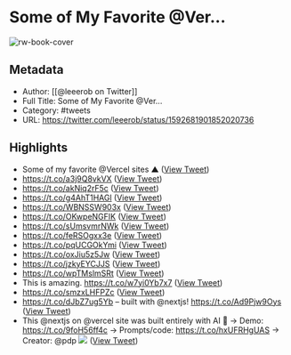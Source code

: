 # Some of My Favorite @Ver...

![rw-book-cover](https://pbs.twimg.com/profile_images/1587647097670467584/adWRdqQ6.jpg)

## Metadata
- Author: [[@leeerob on Twitter]]
- Full Title: Some of My Favorite @Ver...
- Category: #tweets
- URL: https://twitter.com/leeerob/status/1592681901852020736

## Highlights
- Some of my favorite @Vercel sites ▲ ([View Tweet](https://twitter.com/leeerob/status/1592681901852020736))
- https://t.co/a3j9Q8vkVX ([View Tweet](https://twitter.com/leeerob/status/1592681904322379777))
- https://t.co/akNiq2rF5c ([View Tweet](https://twitter.com/leeerob/status/1592681907040362496))
- https://t.co/g4AhT1HAGl ([View Tweet](https://twitter.com/leeerob/status/1592681909816999936))
- https://t.co/WBNSSW903x ([View Tweet](https://twitter.com/leeerob/status/1592681912732205056))
- https://t.co/OKwpeNGFIK ([View Tweet](https://twitter.com/leeerob/status/1592681915781328896))
- https://t.co/sUmsvmrNWk ([View Tweet](https://twitter.com/leeerob/status/1592681918444711936))
- https://t.co/feRSOgxx3e ([View Tweet](https://twitter.com/leeerob/status/1592681921057738754))
- https://t.co/pqUCGOkYmi ([View Tweet](https://twitter.com/leeerob/status/1592681923825893376))
- https://t.co/oxJiu5z5Jw ([View Tweet](https://twitter.com/leeerob/status/1592681926552190977))
- https://t.co/jzkyEYCJJS ([View Tweet](https://twitter.com/leeerob/status/1592681929232437248))
- https://t.co/wpTMslmSRt ([View Tweet](https://twitter.com/leeerob/status/1592681932084502530))
- This is amazing.
  https://t.co/w7yi0Yb7x7 ([View Tweet](https://twitter.com/leeerob/status/1593025109346115584))
- https://t.co/smzxLHFPZc ([View Tweet](https://twitter.com/leeerob/status/1597269142784323585))
- https://t.co/dJbZ7ug5Yb – built with @nextjs! 
  https://t.co/Ad9Pjw9Oys ([View Tweet](https://twitter.com/leeerob/status/1598403305956610049))
- This @nextjs on @vercel site was built entirely with AI 🤯
  → Demo: https://t.co/9foH56ff4c
  → Prompts/code: https://t.co/hxUFRHgUAS
  → Creator: @pdp 
  ![](https://pbs.twimg.com/media/Fi_b4WpXkAMSZkU.jpg) ([View Tweet](https://twitter.com/leeerob/status/1598738172879437824))
